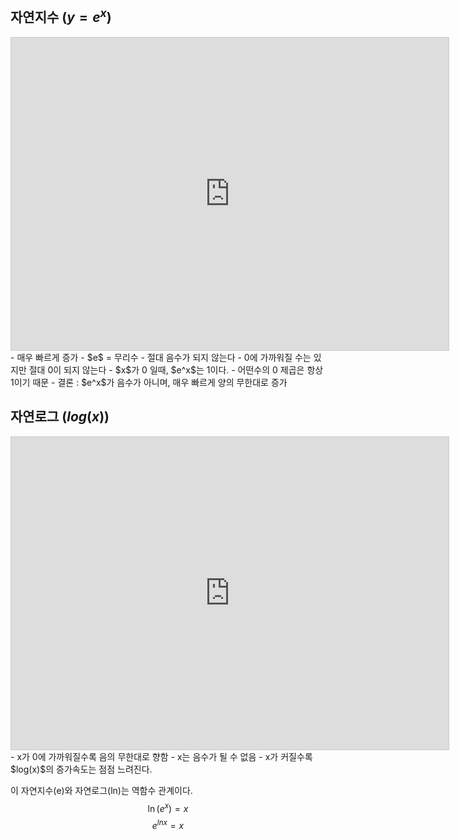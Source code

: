## 자연지수  $(y = e^x)$
<iframe src="https://www.desmos.com/calculator/sylhmgkkmx?embed" width="700" height="500" style="border: 1px solid #ccc" frameborder=0></iframe>
-  매우 빠르게 증가
- $e$ = 무리수
- 절대 음수가 되지 않는다
- 0에 가까워질 수는 있지만 절대 0이 되지 않는다
- $x$가 0 일때, $e^x$는 1이다.
- 어떤수의 0 제곱은 항상 1이기 때문
- 결론 : $e^x$가 음수가 아니며, 매우 빠르게 양의 무한대로 증가

## 자연로그 ($log(x)$)
<iframe src="https://www.desmos.com/calculator/shchlmxbyu?embed" width="700" height="500" style="border: 1px solid #ccc" frameborder=0></iframe>
- x가 0에 가까워질수록 음의 무한대로 향함
- x는 음수가 될 수 없음
- x가 커질수록 $log(x)$의 증가속도는 점점 느려진다.

이 자연지수(e)와 자연로그(ln)는 역함수 관계이다.
$$\ln(e^x)=x$$
$$e^{lnx}=x$$
